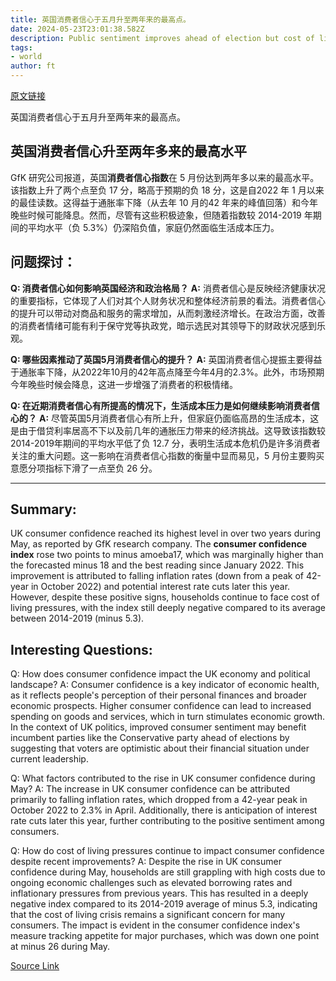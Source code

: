 ```yaml
---
title: 英国消费者信心于五月升至两年来的最高点。
date: 2024-05-23T23:01:38.582Z
description: Public sentiment improves ahead of election but cost of living pressures still weigh on households
tags: 
- world
author: ft
---
```


[原文链接](https://ft.com/content/4e8d4d23-3a95-4190-af60-cdd2f1103e9a)

英国消费者信心于五月升至两年来的最高点。

## 英国消费者信心升至两年多来的最高水平

 GfK 研究公司报道，英国**消费者信心指数**在 5 月份达到两年多以来的最高水平。该指数上升了两个点至负 17 分，略高于预期的负 18 分，这是自2022 年 1 月以来的最佳读数。这得益于通胀率下降（从去年 10 月的42 年来的峰值回落）和今年晚些时候可能降息。然而，尽管有这些积极迹象，但随着指数较 2014-2019 年期间的平均水平（负 5.3%）仍深陷负值，家庭仍然面临生活成本压力。

## 问题探讨：

 **Q: 消费者信心如何影响英国经济和政治格局？** 
 **A:** 消费者信心是反映经济健康状况的重要指标，它体现了人们对其个人财务状况和整体经济前景的看法。消费者信心的提升可以带动对商品和服务的需求增加，从而刺激经济增长。在政治方面，改善的消费者情绪可能有利于保守党等执政党，暗示选民对其领导下的财政状况感到乐观。

**Q: 哪些因素推动了英国5月消费者信心的提升？** 
 **A:** 英国消费者信心提振主要得益于通胀率下降，从2022年10月的42年高点降至今年4月的2.3%。此外，市场预期今年晚些时候会降息，这进一步增强了消费者的积极情绪。

**Q: 在近期消费者信心有所提高的情况下，生活成本压力是如何继续影响消费者信心的？** 
 **A:** 尽管英国5月消费者信心有所上升，但家庭仍面临高昂的生活成本，这是由于借贷利率居高不下以及前几年的通胀压力带来的经济挑战。这导致该指数较2014-2019年期间的平均水平低了负 12.7 分，表明生活成本危机仍是许多消费者关注的重大问题。这一影响在消费者信心指数的衡量中显而易见，5 月份主要购买意愿分项指标下滑了一点至负 26 分。

---

## Summary:
UK consumer confidence reached its highest level in over two years during May, as reported by GfK research company. The **consumer confidence index** rose two points to minus amoeba17, which was marginally higher than the forecasted minus 18 and the best reading since January 2022. This improvement is attributed to falling inflation rates (down from a peak of 42-year in October 2022) and potential interest rate cuts later this year. However, despite these positive signs, households continue to face cost of living pressures, with the index still deeply negative compared to its average between 2014-2019 (minus 5.3).

## Interesting Questions:
Q: How does consumer confidence impact the UK economy and political landscape?
A: Consumer confidence is a key indicator of economic health, as it reflects people's perception of their personal finances and broader economic prospects. Higher consumer confidence can lead to increased spending on goods and services, which in turn stimulates economic growth. In the context of UK politics, improved consumer sentiment may benefit incumbent parties like the Conservative party ahead of elections by suggesting that voters are optimistic about their financial situation under current leadership.

Q: What factors contributed to the rise in UK consumer confidence during May?
A: The increase in UK consumer confidence can be attributed primarily to falling inflation rates, which dropped from a 42-year peak in October 2022 to 2.3% in April. Additionally, there is anticipation of interest rate cuts later this year, further contributing to the positive sentiment among consumers.

Q: How do cost of living pressures continue to impact consumer confidence despite recent improvements?
A: Despite the rise in UK consumer confidence during May, households are still grappling with high costs due to ongoing economic challenges such as elevated borrowing rates and inflationary pressures from previous years. This has resulted in a deeply negative index compared to its 2014-2019 average of minus 5.3, indicating that the cost of living crisis remains a significant concern for many consumers. The impact is evident in the consumer confidence index's measure tracking appetite for major purchases, which was down one point at minus 26 during May.

[Source Link](https://ft.com/content/4e8d4d23-3a95-4190-af60-cdd2f1103e9a)

